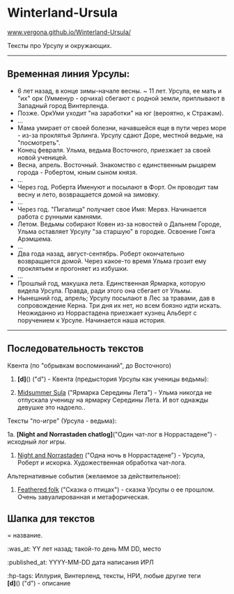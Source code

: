 # Winterland-Ursula
www.vergona.github.io/Winterland-Ursula/

Тексты про Урсулу и окружающих.

----
## Временная линия Урсулы:
+ 6 лет назад, в конце зимы-начале весны. ~ 11 лет. Урсула, ее мать и "их" орк (Умменур - орчиха) сбегают с родной земли, приплывают в Западный город Винтерленда.
+ Позже. ОркУми уходит "на заработки" на юг (вероятно, к Стражам).
+ ...
+ Мама умирает от своей болезни, начавшейся еще в пути через море - из-за проклятья Эрлинга. Урсулу сдают Доре, местной ведьме, на "посмотреть".
+ Конец февраля. Ульма, ведьма Восточного, приезжает за своей новой ученицей.
+ Весна, апрель. Восточный. Знакомство с единственным рыцарем города - Робертом, юным сыном князя.
+ ...
+ Через год. Роберта Именуют и посылают в Форт. Он проводит там весну и лето, возвращается домой на зимовку.
+ ...
+ Через год. "Пигалица" получает свое Имя: Мервэ. Начинается работа с рунными камнями.
+ Летом. Ведьмы собирают Ковен из-за новостей о Дальнем Городе, Ульма оставляет Урсулу "за старшую" в городке. Освоение Гонга Арэмшема.
+ ...
+ Два года назад, август-сентябрь. Роберт окончательно возвращается домой. Через какое-то время Ульма грозит ему проклятьем и прогоняет из избушки.
+ ...
+ Прошлый год, макушка лета. Единственная Ярмарка, которую видела Урсула. Правда, ради этого она сбегает от Ульмы.
+ Нынешний год, апрель; Урсулу посылают в Лес за травами, дав в сопровождение Керна. Три дня их нет, но всем боязно идти искать.
Неожиданно из Норрастадена приезжает кузнец Альберт с поручением к Урсуле. Начинается наша история.
----

## Последовательность текстов
Квента (по "обрывкам воспоминаний", до Восточного)

 1. **[d]**() ("d") - 
Квента (предыстория Урсулы как ученицы ведьмы):

 1. [Midsummer Sula](https://raw.githubusercontent.com/vergona/Winterland-Ursula/blob/master/Midsummer_Sula.md) ("Ярмарка Середины Лета") - Ульма никогда не отпускала ученицу на ярмарку Середины Лета. И вот однажды девушке это надоело..
 
Тексты "по-игре" (Урсула - ведьма):

1а. **[Night and Norrastaden chatlog]**("Один чат-лог в Норрастадене") - исходный лог игры.
1.  [Night and Norrastaden](https://raw.githubusercontent.com/vergona/Winterland-Ursula/blob/master/Night_n_Norrastaden.md) ("Одна ночь в Норрастадене") - Урсула, Роберт и искорка. Художественная обработка чат-лога.

Альтернативные события (желаемое за действительное):
1. [Feathered folk](https://raw.githubusercontent.com/vergona/Winterland-Ursula/blob/master/Feathered_folk.md) ("Сказка о птицах") - сказка Урсулы о ее прошлом. Очень завуалированная и метафорическая.


## Шапка для текстов
= название.

:was_at: YY лет назад; такой-то день MM DD, место

:published_at: YYYY-MM-DD дата написания ИРЛ 

:hp-tags: Иллурия, Винтерленд, тексты, НРИ, любые другие теги  
 **[d]**() ("d") - описание
<!--stackedit_data:
eyJoaXN0b3J5IjpbNDAxNjA5NTU2XX0=
-->